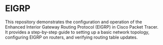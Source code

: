 # EIGRP
This repository demonstrates the configuration and operation of the Enhanced Interior Gateway Routing Protocol (EIGRP) in Cisco Packet Tracer. It provides a step-by-step guide to setting up a basic network topology, configuring EIGRP on routers, and verifying routing table updates.
